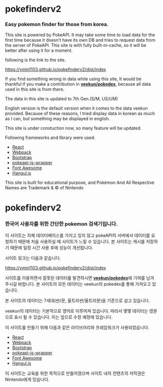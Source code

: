 # pokefinderv2
<h3>Easy pokemon finder for those from korea.</h3>

<p>This site is powered by PokeAPI. It may take some time to load data for the first time because it doesn't have its own DB and tries to request data from the server of PokeAPI. This site is with fully built-in-cache, so it will be better after using it for a moment.</p>

following is the link to the site.

<a href="https://ymin1103.github.io/pokefinderv2/dist/index">https://ymin1103.github.io/pokefinderv2/dist/index</a>

<p>If you find something wrong in data while using this site, It would be thankful if you make a contribution in 
  <b><a href="https://github.com/veekun/pokedex">veekun/pokedex</a></b>, because all data used in this site is from there.
</p>
  
<p>The data in this site is updated to 7th Gen.(S/M, US/UM)</p>

<p>
English version is the default version when it comes to the data veekun provided. 
Because of these reasons, I tried display data in korean as much as I can, but something may be displayed in english.
</p>

<p>
This site is under constuction now, so many feature will be updated.
</p>

Following frameworks and library were used.
<ul>
  <li><a href="https://github.com/facebook/react">React</a></li>
  <li><a href="https://github.com/webpack/webpack">Webpack</a></li>
  <li><a href="https://github.com/twbs/bootstrap">Bootstrap</a></li>
  <li><a href="https://github.com/PokeAPI/pokeapi-js-wrapper">pokeapi-js-wrapper</a></li>
  <li><a href="https://github.com/FortAwesome/Font-Awesome">Font Awesome</a></li>
  <li><a href="https://github.com/e-/Hangul.js">Hangul.js</a></li>
</ul>

<p>This site is built for educational purpose, and Pokémon And All Respective Names are Trademark & © of Nintendo</p>

# pokefinderv2
<h3>한국어 사용자를 위한 간단한 pokemon 검색기입니다.</h3>

<p>이 사이트는 자체 데이터베이스를 가지고 있지 않고 pokeAPI의 서버에서 데이터를 요청하기 때문에 처음 사용하실 때 사이트가 느릴 수 있습니다. 본 사이트는 캐시를 저장하기 때문에 일정 시간 사용 후에 성능이 개선됩니다.</p>

<p>사이트 링크는 다음과 같습니다.</p>

<a href="https://ymin1103.github.io/pokefinderv2/dist/index">https://ymin1103.github.io/pokefinderv2/dist/index</a>

<p>사이트를 이용하면서 잘못된 데이터를 발견하시면 <b><a href="https://github.com/veekun/pokedex">veekun/pokedex</a></b>에 기여를 남겨 주시길 바랍니다. 본 사이트의 모든 데이터는 veekun의 pokedex를 통해 가져오고 있습니다.
</p>

<p>본 사이트의 데이터는 7세대(썬/문, 울트라썬/울트라문)을 기준으로 삼고 있습니다.</p>

<p>
veekun의 데이터는 기본적으로 영어로 이루어져 있습니다. 따라서 몇몇 데이터는 영문으로 표시 될 수 있습니다.
이는 앞으로 수정 예정에 있습니다.
</p>

<p>이 사이트를 만들기 위해 다음과 같은 라이브러리와 프레임워크가 사용되었습니다.</p>

<ul>
  <li><a href="https://github.com/facebook/react">React</a></li>
  <li><a href="https://github.com/webpack/webpack">Webpack</a></li>
  <li><a href="https://github.com/twbs/bootstrap">Bootstrap</a></li>
  <li><a href="https://github.com/PokeAPI/pokeapi-js-wrapper">pokeapi-js-wrapper</a></li>
  <li><a href="https://github.com/FortAwesome/Font-Awesome">Font Awesome</a></li>
  <li><a href="https://github.com/e-/Hangul.js">Hangul.js</a></li>
</ul>

<p>이 사이트는 교육을 위한 목적으로 만들어졌으며 사이트 내의 컨텐츠의 저작권은 Nintendo에게 있습니다.</p>
